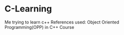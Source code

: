 # C-Learning

Me trying to learn c++
References used:
Object Oriented Programming(OPP) in C++ Course